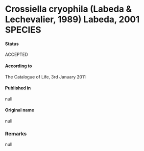 # Crossiella cryophila (Labeda & Lechevalier, 1989) Labeda, 2001 SPECIES

#### Status
ACCEPTED

#### According to
The Catalogue of Life, 3rd January 2011

#### Published in
null

#### Original name
null

### Remarks
null